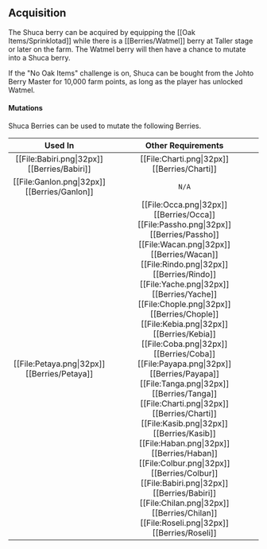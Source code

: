 ## Acquisition
The Shuca berry can be acquired by equipping the [[Oak Items/Sprinklotad]] while there is a [[Berries/Watmel]] berry at Taller stage or later on the farm. The Watmel berry will then have a chance to mutate into a Shuca berry.

If the "No Oak Items" challenge is on, Shuca can be bought from the Johto Berry Master for 10,000 farm points, as long as the player has unlocked Watmel.

#### Mutations
Shuca Berries can be used to mutate the following Berries.

| Used In                                       | Other Requirements |
| :---:                                         | :---: |
| [[File:Babiri.png\|32px]] [[Berries/Babiri]] | [[File:Charti.png\|32px]] [[Berries/Charti]]
| [[File:Ganlon.png\|32px]] [[Berries/Ganlon]] | `N/A`
| [[File:Petaya.png\|32px]] [[Berries/Petaya]]  | [[File:Occa.png\|32px]] [[Berries/Occa]] [[File:Passho.png\|32px]] [[Berries/Passho]] [[File:Wacan.png\|32px]] [[Berries/Wacan]] [[File:Rindo.png\|32px]] [[Berries/Rindo]] [[File:Yache.png\|32px]] [[Berries/Yache]] [[File:Chople.png\|32px]] [[Berries/Chople]] [[File:Kebia.png\|32px]] [[Berries/Kebia]] [[File:Coba.png\|32px]] [[Berries/Coba]] [[File:Payapa.png\|32px]] [[Berries/Payapa]] [[File:Tanga.png\|32px]] [[Berries/Tanga]] [[File:Charti.png\|32px]] [[Berries/Charti]] [[File:Kasib.png\|32px]] [[Berries/Kasib]] [[File:Haban.png\|32px]] [[Berries/Haban]] [[File:Colbur.png\|32px]] [[Berries/Colbur]] [[File:Babiri.png\|32px]] [[Berries/Babiri]] [[File:Chilan.png\|32px]] [[Berries/Chilan]] [[File:Roseli.png\|32px]] [[Berries/Roseli]] |
